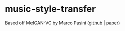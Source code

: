 # music-style-transfer

Based off MelGAN-VC by Marco Pasini ([github](https://github.com/marcoppasini/MelGAN-VC) | [paper](https://arxiv.org/abs/1910.03713))